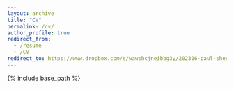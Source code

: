 ```yaml
---
layout: archive
title: "CV"
permalink: /cv/
author_profile: true
redirect_from:
  - /resume
  - /CV
redirect_to: https://www.dropbox.com/s/wawshcjneibbg3y/202306-paul-sheridan-cv-references-upon-request.pdf?dl=0
---
```


{% include base_path %}